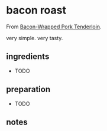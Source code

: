 # bacon roast

From [Bacon-Wrapped Pork Tenderloin](https://www.bonappetit.com/recipe/weeknight-porchetta).

very simple. very tasty.

## ingredients

- TODO

## preparation

- TODO

## notes

